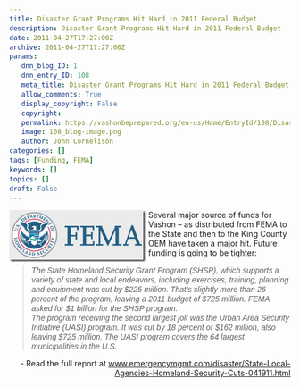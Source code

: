 ```yaml
---
title: Disaster Grant Programs Hit Hard in 2011 Federal Budget
description: Disaster Grant Programs Hit Hard in 2011 Federal Budget
date: 2011-04-27T17:27:00Z
archive: 2011-04-27T17:27:00Z
params:
   dnn_blog_ID: 1
   dnn_entry_ID: 108
   meta_title: Disaster Grant Programs Hit Hard in 2011 Federal Budget
   allow_comments: True
   display_copyright: False
   copyright: 
   permalink: https://vashonbeprepared.org/en-us/Home/EntryId/108/Disaster-Grant-Programs-Hit-Hard-in-2011-Federal-Budget
   image: 108_blog-image.png
   author: John Cornelison
categories: []
tags: [Funding, FEMA]
keywords: []
topics: []
draft: False
---
```


<p><a href="/images/dnnBlog/1/108/Windows-Live-Writer-9736a88fc17e_916B-image_2.png"><em><img title="image" border="0" alt="image" align="left" width="244" height="93" style="background-image: none; border-bottom: 0px; border-left: 0px; margin: 0px 5px 5px 0px; padding-left: 0px; padding-right: 0px; display: inline; float: left; border-top: 0px; border-right: 0px; padding-top: 0px" src="/images/dnnBlog/1/108/Windows-Live-Writer-9736a88fc17e_916B-image_thumb.png" /></em></a>Several major source of funds for Vashon – as distributed from FEMA to the State and then to the King County OEM have taken a major hit. Future funding is going to be tighter:</p>
<blockquote>
<p><em><font face="Arial">The State Homeland Security Grant Program (SHSP), which supports a variety of state and local endeavors, including exercises, training, planning and equipment was cut by $225 million. That’s slightly more than 26 percent of the program, leaving a 2011 budget of $725 million. FEMA asked for $1 billion for the SHSP program. <br />
The program receiving the second largest jolt was the Urban Area Security Initiative (UASI) program. It was cut by 18 percent or $162 million, also leaving $725 million. The UASI program covers the 64 largest municipalities in the U.S.</font></em></p>
</blockquote>
<p align="right">- Read the full report at <a title="http://www.emergencymgmt.com/disaster/State-Local-Agencies-Homeland-Security-Cuts-041911.html" href="http://www.emergencymgmt.com/disaster/State-Local-Agencies-Homeland-Security-Cuts-041911.html">www.emergencymgmt.com/disaster/State-Local-Agencies-Homeland-Security-Cuts-041911.html</a></p>
